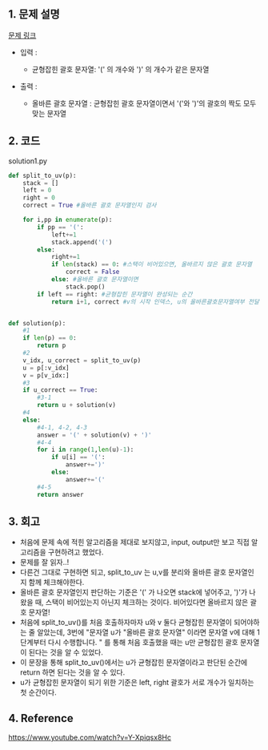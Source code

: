 ## 1. 문제 설명

[문제 링크](https://programmers.co.kr/learn/courses/30/lessons/60058)

- 입력 :

  - 균형잡힌 괄호 문자열: '(' 의 개수와 ')' 의 개수가 같은 문자열

- 출력 :
  - 올바른 괄호 문자열 : 균형잡힌 괄호 문자열이면서 '('와 ')'의 괄호의 짝도 모두 맞는 문자열

## 2. 코드

solution1.py

```python
def split_to_uv(p):
    stack = []
    left = 0
    right = 0
    correct = True #올바른 괄호 문자열인지 검사

    for i,pp in enumerate(p):
        if pp == '(':
            left+=1
            stack.append('(')
        else:
            right+=1
            if len(stack) == 0: #스택이 비어있으면, 올바르지 않은 괄호 문자열
                correct = False
            else: #올바른 괄호 문자열이면
                stack.pop()
        if left == right: #균형잡힌 문자열이 완성되는 순간
            return i+1, correct #v의 시작 인덱스, u의 올바른괄호문자열여부 전달


def solution(p):
    #1
    if len(p) == 0:
        return p
    #2
    v_idx, u_correct = split_to_uv(p)
    u = p[:v_idx]
    v = p[v_idx:]
    #3
    if u_correct == True:
        #3-1
        return u + solution(v)
    #4
    else:
        #4-1, 4-2, 4-3
        answer = '(' + solution(v) + ')'
        #4-4
        for i in range(1,len(u)-1):
            if u[i] == '(':
                answer+=')'
            else:
                answer+='('
        #4-5
        return answer

```

## 3. 회고

- 처음에 문제 속에 적힌 알고리즘을 제대로 보지않고, input, output만 보고 직접 알고리즘을 구현하려고 했었다.
- 문제를 잘 읽자..!
- 다른건 그대로 구현하면 되고, split_to_uv 는 u,v를 분리와 올바른 괄호 문자열인지 함께 체크해야한다.
- 올바른 괄호 문자열인지 판단하는 기준은 '(' 가 나오면 stack에 넣어주고, ')'가 나왔을 때, 스택이 비어있는지 아닌지 체크하는 것이다. 비어있다면 올바르지 않은 괄호 문자열!
- 처음에 split_to_uv()를 처음 호출하자마자 u와 v 둘다 균형잡힌 문자열이 되어야하는 줄 알았는데, 3번에 "문자열 u가 "올바른 괄호 문자열" 이라면 문자열 v에 대해 1단계부터 다시 수행합니다. " 를 통해 처음 호출했을 때는 u만 균형잡힌 괄호 문자열이 된다는 것을 알 수 있었다.
- 이 문장을 통해 split_to_uv()에서는 u가 균형잡힌 문자열이라고 판단된 순간에 return 하면 된다는 것을 알 수 있다.
- u가 균형잡힌 문자열이 되기 위한 기준은 left, right 괄호가 서로 개수가 일치하는 첫 순간이다.

## 4. Reference

https://www.youtube.com/watch?v=Y-Xpiqsx8Hc
